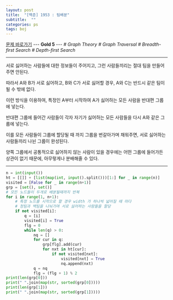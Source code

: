```yaml
---
layout: post
title:  "[백준] 1953 : 팀배분"
subtitle:  ""
categories: ps
tags: boj
---
```


[문제 바로가기](https://www.acmicpc.net/problem/1953) --- **Gold 5** --- *# Graph Theory # Graph Traversal # Breadth-first Search # Depth-first Search*

---

서로 싫어하는 사람들에 대한 정보들이 주어지고, 그런 사람들끼리는 절대 팀을 만들어주면 안된다.

따라서 A와 B가 서로 싫어하고, B와 C가 서로 싫어할 경우, A와 C는 반드시 같은 팀이 될 수 밖에 없다.

이런 방식을 이용하여, 특정인 A부터 시작하여 A가 싫어하는 모든 사람을 반대편 그룹에 넣는다.

반대편 그룹에 들어간 사람들이 각자 자기가 싫어하는 모든 사람들을 다시 A와 같은 그룹에 넣는다.

이를 모든 사람들이 그룹에 할당될 때 까지 그룹을 번갈아가며 채워주면, 서로 싫어하는 사람들끼리 나뉜 그룹이 완성된다.

양쪽 그룹에서 공통적으로 싫어하지 않는 사람이 있을 경우에는 어떤 그룹에 들어가든 상관이 없기 때문에, 아무렇게나 분배해줄 수 있다.

---

```python
n = int(input())
ht = [[]] + [list(map(int, input().split()))[1:] for _ in range(n)]
visited = [False for _ in range(n+1)]
grp = [set(), set()]
# 모든 노드들이 두개로 배분될때까지 반복
for i in range(1, n+1):
    # 특정 노드를 시작으로 할 경우 width 가 하나씩 넓어질 때 마다
    # 청팀과 백팀을 나눠가며 서로 싫어하는 사람들을 할당
    if not visited[i]:
        q = [i]
        visited[i] = True
        flg = 0
        while len(q) > 0:
            nq = []
            for cur in q:
                grp[flg].add(cur)
                for nxt in ht[cur]:
                    if not visited[nxt]:
                        visited[nxt] = True
                        nq.append(nxt)
            q = nq
            flg = (flg + 1) % 2
print(len(grp[0]))
print(" ".join(map(str, sorted(grp[0]))))
print(len(grp[1]))
print(" ".join(map(str, sorted(grp[1]))))
```
